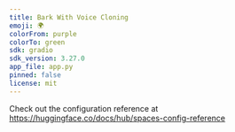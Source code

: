 ```yaml
---
title: Bark With Voice Cloning
emoji: 🌍
colorFrom: purple
colorTo: green
sdk: gradio
sdk_version: 3.27.0
app_file: app.py
pinned: false
license: mit
---
```


Check out the configuration reference at https://huggingface.co/docs/hub/spaces-config-reference
